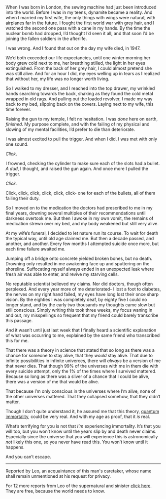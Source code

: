 When I was born in London, the sewing machine had just been introduced into the world. Before I was in my teens, dynamite became a reality.  And when I married my first wife, the only things with wings were natural, with airplanes far in the future.  I fought the first world war with grey hair, and I watched the second one pass with a cane in my hands.  By the time the nuclear bomb had dropped, I’d thought I’d seen it all, and that soon I’d be joining the fallen soldiers in the afterlife.

I was wrong.  And I found that out on the day my wife died, in 1947.

We’d both exceeded our life expectancies, until one winter morning her body grew cold next to me, her breathing stilled, the light in her eyes extinguished.  From the back of her grey hair, I could almost pretend she was still alive.  And for an hour I did, my eyes welling up in tears as I realized that without her, my life was no longer worth living.

So I walked to my dresser, and I reached into the top drawer, my wrinkled hands searching towards the back, shaking as they found the cold metal wrapped in old rags.  And pulling out the loaded revolver, I made my way back to my bed, slipping back on the covers.  Laying next to my wife, this time forever.

Raising the gun to my temple, I felt no hesitation.  I was *done* here on earth, *finished*.  My purpose complete, and with the failing of my physical and slowing of my mental facilities, I’d prefer to die than deteriorate.

I was almost excited to pull the trigger.  And when I did, I was met with only one sound.

*Click*.

I frowned, checking the cylinder to make sure each of the slots had a bullet.  *A dud*, I thought, and raised the gun again.  And once more I pulled the trigger.

*Click.*

Click, click, click, click, click, click- one for each of the bullets, all of them failing their duty.  

So I moved on to the medication the doctors had prescribed to me in my final years, downing several multiples of their recommendations until darkness overtook me.  But then I awoke in my own vomit, the remains of medication strewn over my bed, and my body weakened but still very alive.

At my wife’s funeral, I decided to let nature run its course. To wait for death the typical way, until old age claimed me.  But then a decade passed, and another, and another.  Every few months I attempted suicide once more, but each time failure awaited me.

Jumping off a bridge onto concrete yielded broken bones, but no death.  Drowning only resulted in me awakening face up and sputtering on the shoreline.  Suffocating myself always ended in an unexpected leak where fresh air was able to enter, and revive my starving cells.

No reputable scientist believed my claims.  Nor did doctors, though often perplexed.  And every year more of me deteriorated- I lost a foot to diabetes, the nerves on my right hand failed, my eyes have long lost their once sharp vision.  By the eighties I was completely deaf, by eighty five I could no longer stand, and by the early two thousands my thoughts came slow but still conscious. Simply writing this took three weeks, my focus waning in and out, my misspellings so frequent that my friend could barely transcribe this passage.

And it wasn’t until just last week that I finally heard a scientific explanation of what was occurring to me, explained by the same friend who transcribed this for me.

That there was a theory in science that stated that so long as there was a chance for someone to stay alive, that they *would* stay alive.  That due to infinite possibilities in infinite univerces, there will *always* be a version of me that never dies.  That though 99% of the universes with me in them die with every suicide attempt, only the 1% of the times where I survived mattered.  Because so long as there was a sliver of a chance that I could be alive, there was a version of me that would be alive.

That because I’m only conscious in the universes where I’m alive, none of the other universes mattered.  That they collapsed somehow, that they didn’t matter.

Though I don’t quite understand it, he assured me that this theory, [quantum immortality](https://en.wikipedia.org/wiki/Quantum_suicide_and_immortality), could be very real.  And with my age as proof, that it *is* real.

What’s terrifying for you is not that *I’m* experiencing immortality.  It’s that you will too, but you won’t know until the years slip by and death never claims.  Especially since the universe that you will experience this is astronomically *not* likely this one, so you never have read this. You won’t know until it happens.

And you can’t escape.

***

Reported by Leo, an acquaintance of this man's caretaker, whose name shall remain unmentioned at his request for privacy. 

For 12 more reports from Leo of the supernatural and sinister [click here](https://www.reddit.com/r/leoduhvinci/comments/5un5mt/tales_of_the_sinister_my_12_story_horror/). They are free, because the world needs to know. 